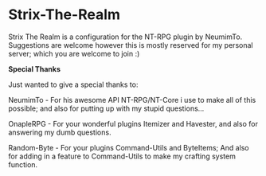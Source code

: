 # Strix-The-Realm
Strix The Realm is a configuration for the NT-RPG plugin by NeumimTo. Suggestions are welcome however this is mostly reserved for my personal server; which you are welcome to join :)

**Special Thanks**

Just wanted to give a special thanks to:

NeumimTo - For his awesome API NT-RPG/NT-Core i use to make all of this possible; and also for putting up with my stupid questions...

OnapleRPG - For your wonderful plugins Itemizer and Havester, and also for answering my dumb questions.

Random-Byte - For your plugins Command-Utils and ByteItems; And also for adding in a feature to Command-Utils to make my crafting system function.

